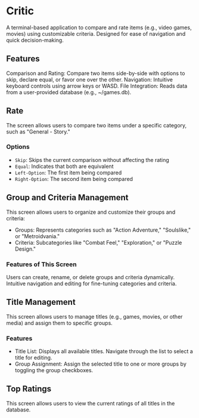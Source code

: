 # Critic
A terminal-based application to compare and rate items (e.g., video games,
movies) using customizable criteria. Designed for ease of navigation and
quick decision-making.

## Features
Comparison and Rating: Compare two items side-by-side with options to skip,
 declare equal, or favor one over the other.
Navigation: Intuitive keyboard controls using arrow keys or WASD.
File Integration: Reads data from a user-provided database (e.g., ~/games.db).

## Rate
The screen allows users to compare two items under a specific category,
such as "General - Story."

### Options

- `Skip`: Skips the current comparison without affecting the rating
- `Equal`: Indicates that both are equivalent
- `Left-Option`: The first item being compared
- `Right-Option`: The second item being compared

## Group and Criteria Management
This screen allows users to organize and customize their groups and criteria:

- Groups: Represents categories such as "Action Adventure," "Soulslike," or
"Metroidvania."
- Criteria: Subcategories like "Combat Feel," "Exploration," or "Puzzle Design."

### Features of This Screen
Users can create, rename, or delete groups and criteria dynamically.
Intuitive navigation and editing for fine-tuning categories and criteria.

## Title Management
This screen allows users to manage titles (e.g., games, movies, or other media)
and assign them to specific groups.

### Features
- Title List: Displays all available titles. Navigate through the list to select a title for editing.
- Group Assignment: Assign the selected title to one or more groups by toggling the group checkboxes.

## Top Ratings
This screen allows users to view the current ratings of all titles in the
database.
